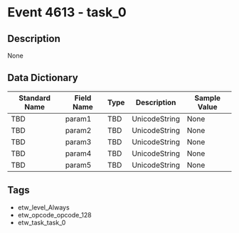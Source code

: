 # Event 4613 - task_0

## Description
None

## Data Dictionary
|Standard Name|Field Name|Type|Description|Sample Value|
|---|---|---|---|---|
|TBD|param1|TBD|UnicodeString|None|None|
|TBD|param2|TBD|UnicodeString|None|None|
|TBD|param3|TBD|UnicodeString|None|None|
|TBD|param4|TBD|UnicodeString|None|None|
|TBD|param5|TBD|UnicodeString|None|None|

## Tags
* etw_level_Always
* etw_opcode_opcode_128
* etw_task_task_0